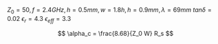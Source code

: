 $Z_0 = 50, f = 2.4GHz, h = 0.5mm, w =1.8h, h = 0.9mm, \lambda = 69mm$
$tan \delta = 0.02$
$\epsilon_r = 4.3$
$\epsilon_{eff} = 3.3$


$$ \alpha_c = \frac{8.68}{Z_0 W} R_s $$
